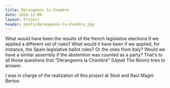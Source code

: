 ```yaml
---
title: Dérangeons la Chambre
date: 2016-12-09
layout: Project
header: posts/derangeons-la-chambre.jpg
---
```

What would have been the results of the french legislative elections if we applied a different set of rules? What would it have been if we applied, for instance, the Spain legislative ballot rules? Or the ones from Italy?
Would we have a similar assembly if the abstention was counted as a party?
That's to all those questions that "Dérangeons la Chambre" (Upset The Room) tries to answer.

I was in charge of the realization of this project at Skoli and Raul Magni Berton
